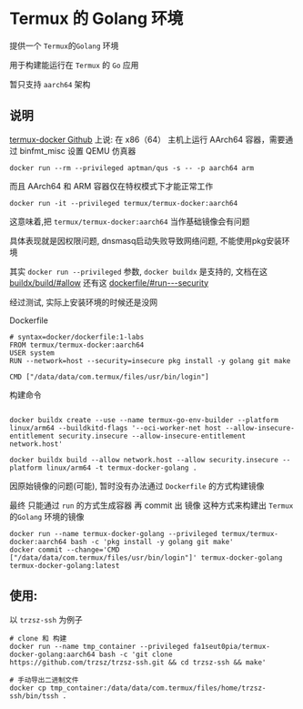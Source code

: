 # Termux 的 Golang 环境
提供一个 `Termux`的`Golang` 环境  

用于构建能运行在 `Termux` 的 `Go` 应用  

暂只支持 `aarch64` 架构

## 说明

[termux-docker Github](https://github.com/termux/termux-docker/) 上说: 在 x86（64） 主机上运行 AArch64 容器，需要通过 binfmt_misc 设置 QEMU 仿真器  

```shell
docker run --rm --privileged aptman/qus -s -- -p aarch64 arm
```

而且 AArch64 和 ARM 容器仅在特权模式下才能正常工作

```shell
docker run -it --privileged termux/termux-docker:aarch64
```

这意味着,把 `termux/termux-docker:aarch64` 当作基础镜像会有问题

具体表现就是因权限问题, dnsmasq启动失败导致网络问题, 不能使用pkg安装环境

其实 `docker run --privileged` 参数, `docker buildx` 是支持的, 文档在这 [buildx/build/#allow](https://docs.docker.com/reference/cli/docker/buildx/build/#allow)
还有这 [dockerfile/#run---security](https://docs.docker.com/reference/dockerfile/#run---security)

经过测试, 实际上安装环境的时候还是没网

Dockerfile
```shell 
# syntax=docker/dockerfile:1-labs
FROM termux/termux-docker:aarch64
USER system
RUN --network=host --security=insecure pkg install -y golang git make

CMD ["/data/data/com.termux/files/usr/bin/login"]

```

构建命令
```shell

docker buildx create --use --name termux-go-env-builder --platform linux/arm64 --buildkitd-flags '--oci-worker-net host --allow-insecure-entitlement security.insecure --allow-insecure-entitlement network.host'

docker buildx build --allow network.host --allow security.insecure --platform linux/arm64 -t termux-docker-golang .

```


因原始镜像的问题(可能), 暂时没有办法通过 `Dockerfile` 的方式构建镜像

最终 只能通过 `run` 的方式生成容器 再 commit 出 镜像 这种方式来构建出 `Termux`的`Golang` 环境的镜像

```shell
docker run --name termux-docker-golang --privileged termux/termux-docker:aarch64 bash -c 'pkg install -y golang git make'
docker commit --change='CMD ["/data/data/com.termux/files/usr/bin/login"]' termux-docker-golang termux-docker-golang:latest
```


## 使用:

以 `trzsz-ssh` 为例子

```shell
# clone 和 构建
docker run --name tmp_container --privileged fa1seut0pia/termux-docker-golang:aarch64 bash -c 'git clone https://github.com/trzsz/trzsz-ssh.git && cd trzsz-ssh && make'

# 手动导出二进制文件
docker cp tmp_container:/data/data/com.termux/files/home/trzsz-ssh/bin/tssh .
```